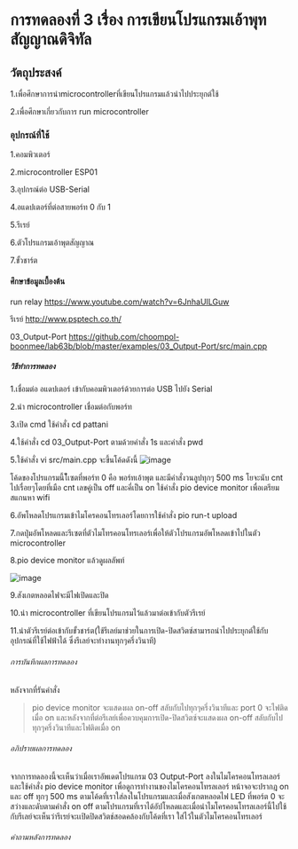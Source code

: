 # การทดลองที่ 3 เรื่อง การเขียนโปรแกรมเอ้าพุทสัญญาณดิจิทัล

## วัตถุประสงค์
1.เพื่อศึกษาการนำmicrocontrollerที่เขียนโปรแกรมแล้วนำไปประยุกต์ใช้

2.เพื่อศึกษาเกี่ยวกับการ run microcontroller

### อุปกรณ์ที่ใช้
1.คอมพิวเตอร์

2.microcontroller ESP01

3.อุปกรณ์ต่อ USB-Serial

4.อแดปเตอร์ที่ต่อสายพอร์ท 0 กับ 1

5.รีเรย์

6.ตัวโปรแกรมเอ้าพุตสัญญาณ

7.ขั้วชาร์ต
#### ศึกษาข้อมูลเบื้องต้น
run relay https://www.youtube.com/watch?v=6JnhaUILGuw

รีเรย์ http://www.psptech.co.th/

03_Output-Port https://github.com/choompol-boonmee/lab63b/blob/master/examples/03_Output-Port/src/main.cpp


##### วิธีทำการทดลอง
1.เชื่อมต่อ อแดปเตอร์ เข้ากับคอมพิวเตอร์ด้วยการต่อ  USB ไปยัง Serial

2.นำ microcontroller เชื่อมต่อกับพอร์ท

3.เปิด cmd ใช้คำสั่ง cd pattani

4.ใช้คำสั่ง cd 03_Output-Port ตามด้วยคำสั่ง 1s และคำสั่ง pwd

5.ใช้คำสั่ง vi src/main.cpp จะขึ้นโค้ดดังนี้
![image](https://user-images.githubusercontent.com/80880126/112193792-d5545e00-8c3a-11eb-8700-35db65ce02ed.png)

โค้ดของโปรแกรมนี้ไ้้เซตที่พอร์ท 0 คือ พอร์ทเอ้าพุต และมีคำสั่งวนลูปทุกๆ 500 ms โยจะนับ cnt ไปเรื่อยๆโดยที่เมือ cnt เลขคู่เป็น off และคี่เป็น on
ใช้คำสั่ง pio device monitor เพื่อเตรียมสแกนหา wifi

6.อัพโหลดโปรแกรมเข้าไมโครคอนโทรเลอร์โดยการใช้คำสั่ง pio run-t upload 

7.กดปุ่มอัพโหลดและรีเซตที่ตัวไมโทรคอนโทรเลอร์เพื่อให้ตัวโปรแกรมอัพโหลดเข้าไปในตัว microcontroller

8.pio device monitor แล้วดูผลลัพท์

![image](https://user-images.githubusercontent.com/80880126/112264361-5c3d2100-8ca3-11eb-8945-d37c9caffd7d.png)


9.สังเกตหลอดไฟจะมีไฟเปิดและปิด

10.นำ microcontroller ที่เขียนโปรแกรมไว้แล้วมาต่อเข้ากับตัวรีเรย์

11.นำตัวรีเรย์ต่อเข้ากับขั้วชาร์ต(ใช้รีเลย์มาช่วยในการเปิด-ปิดสวิตซ์สามารถนำไปประยุกต์ใช้กับอุปกรณ์ที่ใช้ไฟฟ้าได้ ซึ่งรีเลย์จะทำงานทุกๆครึ่งวินาที)

###### การบันทึกผลการทดลอง
หลังจากที่รันคำสั่ง
>pio device monitor
จะแสดงผล on-off สลับกับไปทุกๆครึ่งวินาทีและ port 0 จะไฟติดเมื่อ on
และหลังจากที่ต่อรีเลย์เพื่อควบคุมการเปิด-ปิดสวิตซ์จะแสดงผล on-off สลับกับไปทุกๆครึ่งวินาทีและไฟติดเมื่อ on

###### อภิปรายผลการทดลอง
จากการทดลองนี้จะเห็นว่าเมื่อเราอัพเดตโปรแกรม 03 Output-Port ลงในไมโครคอนโทรลเลอร์และใช้คำสั่ง pio device monitor เพื่อดูการทำงานของไมโครคอนโทรลเลอร์ หน้าจอจะปรากฎ on และ off
ทุกๆ 500 ms ตามโค้ดที่เราใส่ลงในโปรแกรมและเมื่อสังเกตหลอดไฟ LED ที่พอร์ต 0 จะสว่างและดับตามคำสั่ง on off ตามโปรแกรมที่เราได้อัปโหลดและเมื่อนำไมโครคอนโทรลเลอร์นี้ไปใช้กับรีเลย์จะเห็นว่ารีเรย์จะเเปิดปิดสวิตช์สอดคล้องกับโค้ดที่เรา
ใส่ไว้ในตัวไมโครคอนโทรเลอร์

###### คำถามหลังการทดลอง
